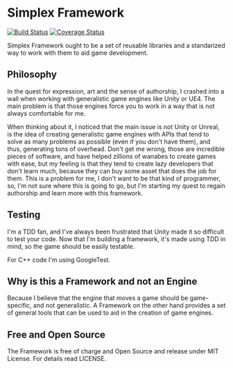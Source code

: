 # Simplex Framework

[![Build Status](https://travis-ci.org/franciscotufro/simplex-framework.svg?branch=master)](https://travis-ci.org/franciscotufro/simplex-framework)
[![Coverage Status](https://coveralls.io/repos/franciscotufro/simplex-framework/badge.svg?branch=master&service=github)](https://coveralls.io/github/franciscotufro/simplex-framework?branch=master)

Simplex Framework ought to be a set of reusable libraries and a standarized way to work with them to aid game development.

## Philosophy
In the quest for expression, art and the sense of authorship, I crashed into a wall when working with generalistic game engines like Unity or UE4.
The main problem is that those engines force you to work in a way that is not always comfortable for me.

When thinking about it, I noticed that the main issue is not Unity or Unreal, is the idea of creating generalistic game engines with APIs that tend to
solve as many problems as possible (even if you don't have them), and thus, generating tons of overhead. Don't get me wrong, those are incredible
pieces of software, and have helped zillions of wanabes to create games with ease, but my feeling is that they tend to create lazy developers that
don't learn much, because they can buy some asset that does the job for them.  This is a problem for me, I don't want to be that kind of programmer,
so, I'm not sure where this is going to go, but I'm starting my quest to regain authorship and learn more with this framework.

## Testing
I'm a TDD fan, and I've always been frustrated that Unity made it so difficult to test your code. Now that I'm building a framework, it's made using TDD
in mind, so the game should be easily testable.

For C++ code I'm using GoogleTest.

## Why is this a Framework and not an Engine
Because I believe that the engine that moves a game should be game-specific, and not generalistic. A Framework on the other hand provides a set of
general tools that can be used to aid in the creation of game engines.

## Free and Open Source
The Framework is free of charge and Open Source and release under MIT License. For details read LICENSE.